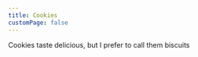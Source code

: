 ```yaml
---
title: Cookies
customPage: false
---
```


Cookies taste delicious, but I prefer to call them biscuits